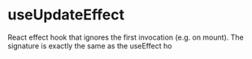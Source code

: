    
# useUpdateEffect
 
React effect hook that ignores the first invocation (e.g. on mount). The signature is exactly the same as the useEffect ho
 
